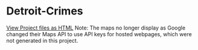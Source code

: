 # Detroit-Crimes

[View Project files as HTML](https://ryan-bradley.github.io/Detroit-Crimes/WebContent/index.html)
Note: The maps no longer display as Google changed their Maps API to use API keys for hosted webpages, which were not generated in this project.
